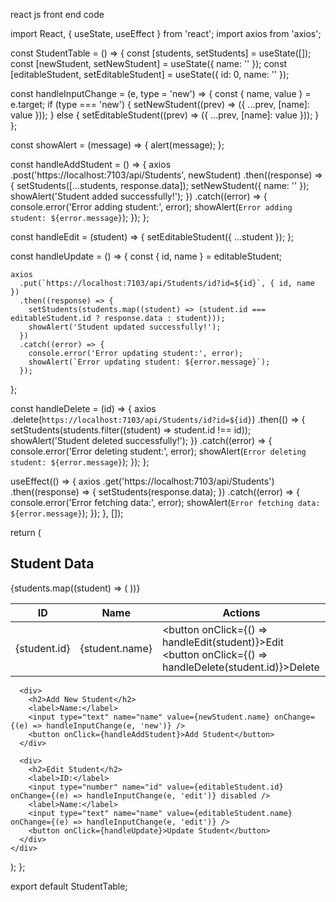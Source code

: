 react js front end code

import React, { useState, useEffect } from 'react';
import axios from 'axios';

const StudentTable = () => {
  const [students, setStudents] = useState([]);
  const [newStudent, setNewStudent] = useState({ name: '' });
  const [editableStudent, setEditableStudent] = useState({ id: 0, name: '' });

  const handleInputChange = (e, type = 'new') => {
    const { name, value } = e.target;
    if (type === 'new') {
      setNewStudent((prev) => ({ ...prev, [name]: value }));
    } else {
      setEditableStudent((prev) => ({ ...prev, [name]: value }));
    }
  };

  const showAlert = (message) => {
    alert(message);
  };

  const handleAddStudent = () => {
    axios
      .post('https://localhost:7103/api/Students', newStudent)
      .then((response) => {
        setStudents([...students, response.data]);
        setNewStudent({ name: '' });
        showAlert('Student added successfully!');
      })
      .catch((error) => {
        console.error('Error adding student:', error);
        showAlert(`Error adding student: ${error.message}`);
      });
  };

  const handleEdit = (student) => {
    setEditableStudent({ ...student });
  };

  const handleUpdate = () => {
    const { id, name } = editableStudent;

    axios
      .put(`https://localhost:7103/api/Students/id?id=${id}`, { id, name })
      .then((response) => {
        setStudents(students.map((student) => (student.id === editableStudent.id ? response.data : student)));
        showAlert('Student updated successfully!');
      })
      .catch((error) => {
        console.error('Error updating student:', error);
        showAlert(`Error updating student: ${error.message}`);
      });
  };

  const handleDelete = (id) => {
    axios
      .delete(`https://localhost:7103/api/Students/id?id=${id}`)
      .then(() => {
        setStudents(students.filter((student) => student.id !== id));
        showAlert('Student deleted successfully!');
      })
      .catch((error) => {
        console.error('Error deleting student:', error);
        showAlert(`Error deleting student: ${error.message}`);
      });
  };

  useEffect(() => {
    axios
      .get('https://localhost:7103/api/Students')
      .then((response) => {
        setStudents(response.data);
      })
      .catch((error) => {
        console.error('Error fetching data:', error);
        showAlert(`Error fetching data: ${error.message}`);
      });
  }, []);

  return (
    <div>
      <h2>Student Data</h2>
      <table>
        <thead>
          <tr>
            <th>ID</th>
            <th>Name</th>
            <th>Actions</th>
          </tr>
        </thead>
        <tbody>
          {students.map((student) => (
            <tr key={student.id}>
              <td>{student.id}</td>
              <td>{student.name}</td>
              <td>
                <button onClick={() => handleEdit(student)}>Edit</button>
                <button onClick={() => handleDelete(student.id)}>Delete</button>
              </td>
            </tr>
          ))}
        </tbody>
      </table>

      <div>
        <h2>Add New Student</h2>
        <label>Name:</label>
        <input type="text" name="name" value={newStudent.name} onChange={(e) => handleInputChange(e, 'new')} />
        <button onClick={handleAddStudent}>Add Student</button>
      </div>

      <div>
        <h2>Edit Student</h2>
        <label>ID:</label>
        <input type="number" name="id" value={editableStudent.id} onChange={(e) => handleInputChange(e, 'edit')} disabled />
        <label>Name:</label>
        <input type="text" name="name" value={editableStudent.name} onChange={(e) => handleInputChange(e, 'edit')} />
        <button onClick={handleUpdate}>Update Student</button>
      </div>
    </div>
  );
};

export default StudentTable;
